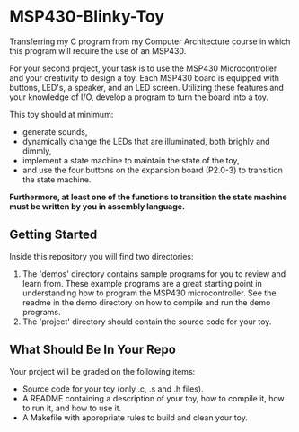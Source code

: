 # MSP430-Blinky-Toy
Transferring my C program from my Computer Architecture course in which this program will require the use of an MSP430. 

For your second project, your task is to use the MSP430 Microcontroller and your creativity to design a toy. Each MSP430 board is equipped with buttons, LED's, a speaker, and an LED screen. Utilizing these features and your knowledge of I/O, develop a program to turn the board into a toy.

This toy should at minimum:

* generate sounds,
* dynamically change the LEDs that are illuminated, both brighly and dimmly,
* implement a state machine to maintain the state of the toy,
* and use the four buttons on the expansion board (P2.0-3) to transition the state machine.

**Furthermore, at least one of the functions to transition the state machine must be written by you in assembly language.**

## Getting Started 

Inside this repository you will find two directories:
1. The 'demos' directory contains sample programs for you to review and learn from. These example programs are a great starting point in understanding how to program the MSP430 microcontroller. See the readme in the demo directory on how to compile and run the demo programs.
2. The 'project' directory should contain the source code for your toy.

## What Should Be In Your Repo

Your project will be graded on the following items:
* Source code for your toy (only .c, .s and .h files).
* A README containing a description of your toy, how to compile it, how to run it, and how to use it.
* A Makefile with appropriate rules to build and clean your toy.
